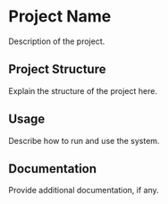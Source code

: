 
# Project Name

Description of the project.

## Project Structure

Explain the structure of the project here.

## Usage

Describe how to run and use the system.

## Documentation

Provide additional documentation, if any.
